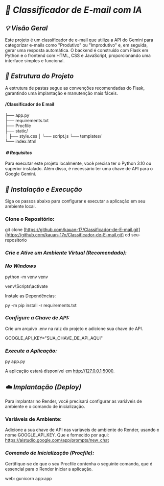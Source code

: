 # *📧 Classificador de E-mail com IA*
## *💡 Visão Geral*
Este projeto é um classificador de e-mail que utiliza a API do Gemini para categorizar e-mails como "Produtivo" ou "Improdutivo" e, em seguida, gerar uma resposta automática. O backend é construído com Flask em Python e o frontend com HTML, CSS e JavaScript, proporcionando uma interface simples e funcional.

## *📂 Estrutura do Projeto*
A estrutura de pastas segue as convenções recomendadas do Flask, garantindo uma implantação e manutenção mais fáceis.

#### /Classificador de E mail
├── app.py                     
├── requirements.txt          
├── Procfile                   
├── static/                    
│   ├── style.css
│   └── script.js
└──  templates/                 
    └── index.html

#### *⚙️ Requisitos*
Para executar este projeto localmente, você precisa ter o Python 3.10 ou superior instalado. Além disso, é necessário ter uma chave de API para o Google Gemini.

## *🚀 Instalação e Execução*
Siga os passos abaixo para configurar e executar a aplicação em seu ambiente local.

### Clone o Repositório:

git clone [https://github.com/kauan-17/Classificador-de-E-mail.git](https://github.com/kauan-17o/Classificador-de-E-mail.git)
cd seu-repositorio

### *Crie e Ative um Ambiente Virtual (Recomendado):*

### *No Windows*
python -m venv venv

venv\Scripts\activate

Instale as Dependências:

py -m pip install -r requirements.txt

### *Configure a Chave de API:*

Crie um arquivo .env na raiz do projeto e adicione sua chave de API.

GOOGLE_API_KEY="SUA_CHAVE_DE_API_AQUI"

### *Execute a Aplicação:*

py app.py

A aplicação estará disponível em http://127.0.0.1:5000.

## *☁️ Implantação (Deploy)*
Para implantar no Render, você precisará configurar as variáveis de ambiente e o comando de inicialização.

### Variáveis de Ambiente:

Adicione a sua chave de API nas variáveis de ambiente do Render, usando o nome GOOGLE_API_KEY.
Que e fornecido por aqui: https://aistudio.google.com/app/prompts/new_chat

### *Comando de Inicialização (Procfile):*

Certifique-se de que o seu Procfile contenha o seguinte comando, que é essencial para o Render iniciar a aplicação.

web: gunicorn app:app
